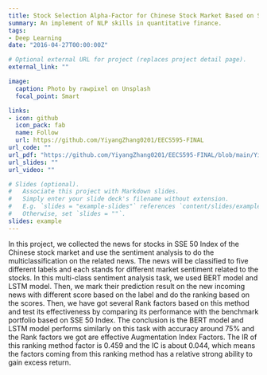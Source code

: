 ```yaml
---
title: Stock Selection Alpha-Factor for Chinese Stock Market Based on Sentiment Analysis
summary: An implement of NLP skills in quantitative finance.
tags:
- Deep Learning
date: "2016-04-27T00:00:00Z"

# Optional external URL for project (replaces project detail page).
external_link: ""

image:
  caption: Photo by rawpixel on Unsplash
  focal_point: Smart

links:
- icon: github
  icon_pack: fab
  name: Follow
  url: https://github.com/YiyangZhang0201/EECS595-FINAL
url_code: ""
url_pdf: "https://github.com/YiyangZhang0201/EECS595-FINAL/blob/main/Yiyang%20Zhang%20EECS%20595%20Final%20Project.pdf"
url_slides: ""
url_video: ""

# Slides (optional).
#   Associate this project with Markdown slides.
#   Simply enter your slide deck's filename without extension.
#   E.g. `slides = "example-slides"` references `content/slides/example-slides.md`.
#   Otherwise, set `slides = ""`.
slides: example
---
```


In this project, we collected the news for stocks in SSE 50 Index of the Chinese stock market and use the sentiment analysis to do the multiclassification on the related news. The news will be classified to five different labels and each stands for different market sentiment related to the stocks. In this multi-class sentiment analysis task, we used BERT model and LSTM model. Then, we mark their prediction result on the new incoming news with different score based on the label and do the ranking based on the scores. Then, we have got several Rank factors based on this method and test its effectiveness by comparing its performance with the benchmark portfolio based on SSE 50 Index. The conclusion is the BERT model and LSTM model performs similarly on this task with accuracy around 75% and the Rank factors we got are effective Augmentation Index Factors. The IR of this ranking method factor is 0.459 and the IC is about 0.044, which means the factors coming from this ranking method has a relative strong ability to gain excess return.
